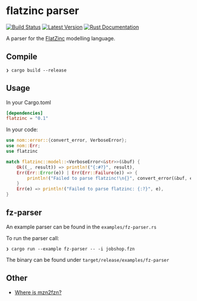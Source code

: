 # flatzinc parser
[![Build Status](https://github.com/sthiele/flatzinc-parser/workflows/CI%20test/badge.svg)](https://github.com/sthiele/flatzinc-parser)
[![Latest Version](https://img.shields.io/crates/v/flatzinc.svg)](https://crates.io/crates/flatzinc)
[![Rust Documentation](https://img.shields.io/badge/api-rustdoc-blue.svg)](https://docs.rs/flatzinc)

A parser for the [FlatZinc](https://www.minizinc.org/doc-2.4.1/en/fzn-spec.html#specification-of-flatzinc) modelling language.

## Compile

```text
❯ cargo build --release
```

## Usage

In your Cargo.toml

```toml
[dependencies]
flatzinc = "0.1"
```

In your code:

```rust
use nom::error::{convert_error, VerboseError};
use nom::Err;
use flatzinc

match flatzinc::model::<VerboseError<&str>>(&buf) {
    Ok((_, result)) => println!("{:#?}", result),
    Err(Err::Error(e)) | Err(Err::Failure(e)) => {
        println!("Failed to parse flatzinc!\n{}", convert_error(&buf, e))
    }
    Err(e) => println!("Failed to parse flatzinc: {:?}", e),
}
```

## fz-parser

An example parser can be found in the `examples/fz-parser.rs`

To run the parser call:

```text
❯ cargo run --example fz-parser -- -i jobshop.fzn
```

The binary can be found under `target/release/examples/fz-parser`

## Other

- [Where is mzn2fzn?](https://github.com/MiniZinc/libminizinc/issues/342)
